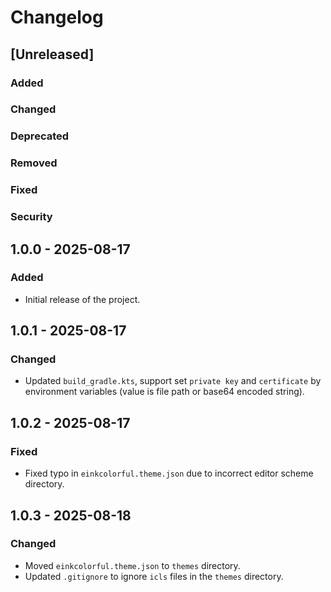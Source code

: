 # Changelog

## [Unreleased]

### Added

### Changed

### Deprecated

### Removed

### Fixed

### Security

## 1.0.0 - 2025-08-17

### Added

- Initial release of the project.

## 1.0.1 - 2025-08-17

### Changed

- Updated `build_gradle.kts`, support set `private key` and `certificate` by environment variables (value is file path or base64 encoded string).

## 1.0.2 - 2025-08-17

### Fixed

- Fixed typo in `einkcolorful.theme.json` due to incorrect editor scheme directory.

## 1.0.3 - 2025-08-18

### Changed

- Moved `einkcolorful.theme.json` to `themes` directory.
- Updated `.gitignore` to ignore `icls` files in the `themes` directory.
